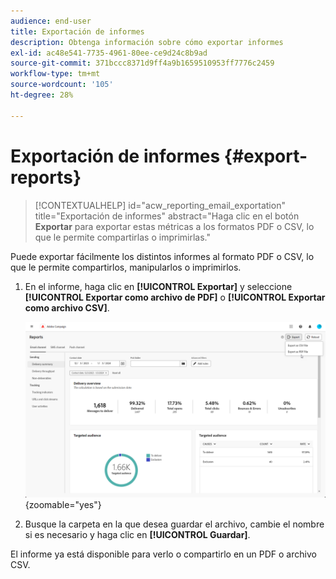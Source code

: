 ```yaml
---
audience: end-user
title: Exportación de informes
description: Obtenga información sobre cómo exportar informes
exl-id: ac48e541-7735-4961-80ee-ce9d24c8b9ad
source-git-commit: 371bccc8371d9ff4a9b1659510953ff7776c2459
workflow-type: tm+mt
source-wordcount: '105'
ht-degree: 28%

---
```


# Exportación de informes {#export-reports}

>[!CONTEXTUALHELP]
>id="acw_reporting_email_exportation"
>title="Exportación de informes"
>abstract="Haga clic en el botón **Exportar** para exportar estas métricas a los formatos PDF o CSV, lo que le permite compartirlas o imprimirlas."

Puede exportar fácilmente los distintos informes al formato PDF o CSV, lo que le permite compartirlos, manipularlos o imprimirlos.

1. En el informe, haga clic en **[!UICONTROL Exportar]** y seleccione **[!UICONTROL Exportar como archivo de PDF]** o **[!UICONTROL Exportar como archivo CSV]**.

   ![](assets/global_report_export.png){zoomable="yes"}

1. Busque la carpeta en la que desea guardar el archivo, cambie el nombre si es necesario y haga clic en **[!UICONTROL Guardar]**.

El informe ya está disponible para verlo o compartirlo en un PDF o archivo CSV.
